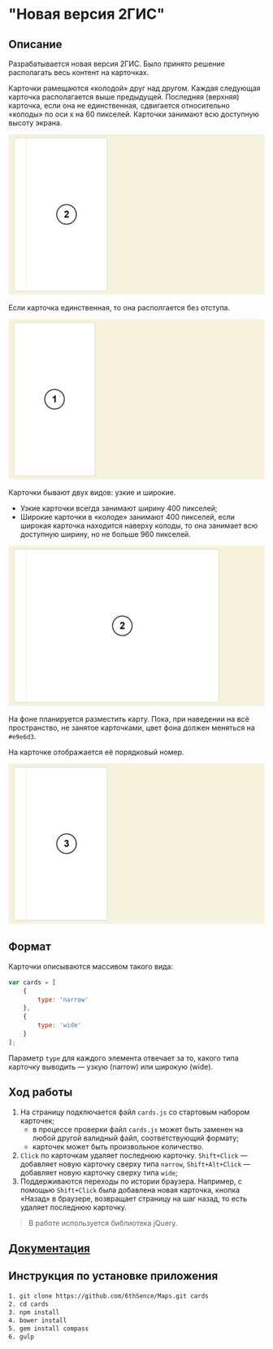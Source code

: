 # "Новая версия 2ГИС"

## Описание

Разрабатывается новая версия 2ГИС. Было принято решение располагать весь контент на карточках.

Карточки рамещаются «колодой» друг над другом. Каждая следующая карточка располагается выше предыдущей. Последняя (верхняя) карточка, если она не единственная, сдвигается относительно «колоды» по оси x на 60 пикселей. Карточки занимают всю доступную высоту экрана.

![Две карточки](images/narrow-narrow.png)

Если карточка единственная, то она располгается без отступа.

![Одна карточка](images/single-narrow-card.png)

Карточки бывают двух видов: узкие и широкие.

* Узкие карточки всегда занимают ширину 400 пикселей;
* Широкие карточки в «колоде» занимают 400 пикселей, если широкая карточка находится наверху колоды, то она занимает всю доступную ширину, но не больше 960 пикселей.

![Две карточки, последняя — широкая](images/narrow-wide.png)

На фоне планируется разместить карту. Пока, при наведении на всё пространство, не занятое карточками, цвет фона должен меняться на `#e9e6d3`.

На карточке отображается её порядковый номер.

![Одна карточка](images/narrow-wide-narrow.png)

## Формат

Карточки описываются массивом такого вида:

```js
var cards = [
    {
        type: 'narrow'
    },
    {
        type: 'wide'
    }
];
```

Параметр `type` для каждого элемента отвечает за то, какого типа карточку выводить — узкую (narrow) или широкую (wide).

## Ход работы

1. На страницу подключается файл `cards.js` со стартовым набором карточек;
    * в процессе проверки файл `cards.js` может быть заменен на любой другой валидный файл, соответствующий формату;
    * карточек может быть произвольное количество.
2. `Click` по карточкам удаляет последнюю карточку. `Shift+Click` — добавляет новую карточку сверху типа `narrow`, `Shift+Alt+Click` — добавляет новую карточку сверху типа `wide`;
3. Поддерживаются переходы по истории браузера. Например, с помощью `Shift+Click` была добавлена новая карточка, кнопка «Назад» в браузере, возвращает страницу на шаг назад, то есть удаляет последнюю карточку.

> В работе используется библиотека jQuery.

## [Документация](https://github.com/6thSence/Maps/blob/master/Documentation.md)

## Инструкция по установке приложения 

```
1. git clone https://github.com/6thSence/Maps.git cards
2. cd cards
3. npm install
4. bower install
5. gem install compass
6. gulp
```